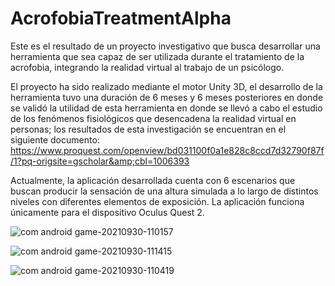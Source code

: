 # AcrofobiaTreatmentAlpha
Este es el resultado de un proyecto investigativo que busca desarrollar una herramienta que sea capaz de ser utilizada durante el tratamiento de la acrofobia, integrando la realidad virtual al trabajo de un psicólogo. 

El proyecto ha sido realizado mediante el motor Unity 3D, el desarrollo de la herramienta tuvo una duración de 6 meses y 6 meses posteriores en donde se validó la utilidad de esta herramienta en donde se llevó a cabo el estudio de los fenómenos fisiológicos que desencadena la realidad virtual en personas; los resultados de esta investigación se encuentran en el siguiente documento: https://www.proquest.com/openview/bd031100f0a1e828c8ccd7d32790f87f/1?pq-origsite=gscholar&amp;cbl=1006393  

Actualmente, la aplicación desarrollada cuenta con 6 escenarios que buscan producir la sensación de una altura simulada a lo largo de distintos niveles con diferentes elementos de exposición. La aplicación funciona únicamente para el dispositivo Oculus Quest 2.


![com android game-20210930-110157](https://user-images.githubusercontent.com/89799154/190680708-cecf9e67-a1f7-41fc-b5fe-897917dab7cc.jpg)

![com android game-20210930-111415](https://user-images.githubusercontent.com/89799154/190680179-6b52d1dc-0ac9-401a-9e82-f1f062652506.jpg)

![com android game-20210930-110419](https://user-images.githubusercontent.com/89799154/190680490-a549c809-0813-44d4-94ec-d4b68591d348.jpg)


